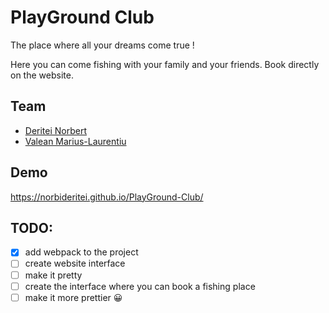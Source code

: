 # PlayGround Club

The place where all your dreams come true !

Here you can come fishing with your family and your friends. Book directly on the website.

## Team

- [Deritei Norbert](https://github.com/norbideritei)
- [Valean Marius-Laurentiu](https://github.com/MariusValean)

## Demo

https://norbideritei.github.io/PlayGround-Club/

## TODO:

- [x] add webpack to the project
- [ ] create website interface
- [ ] make it pretty
- [ ] create the interface where you can book a fishing place
- [ ] make it more prettier 😀

